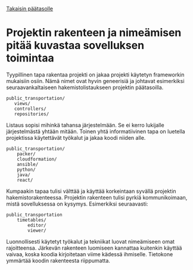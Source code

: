 [Takaisin päätasolle](./../README.md)

# Projektin rakenteen ja nimeämisen pitää kuvastaa sovelluksen toimintaa

Tyypillinen tapa rakentaa projekti on jakaa projekti käytetyn
frameworkin mukaisiin osiin. Nämä nimet ovat hyvin geneerisiä ja
johtavat esimerkiksi seuraavankaltaiseen hakemistolistaukseen
projektin päätasoilla.

    public_transportation/
       views/
       controllers/
       repositories/

Listaus sopisi mihinkä tahansa järjestelmään. Se ei kerro lukijalle
järjestelmästä yhtään mitään. Toinen yhtä informatiivinen tapa on
luetella projektissa käytettävät työkalut ja jakaa koodi niiden alle.

    public_transportation/
        packer/
        cloudformation/
        ansible/
        python/
        java/
        react/

Kumpaakin tapaa tulisi välttää ja käyttää korkeintaan syvällä
projektin hakemistorakenteessa. Projektin rakenteen tulisi pyrkiä
kommunikoimaan, mistä sovelluksessa on kysymys. Esimerkiksi
seuraavasti:

    public_transportation
        timetables/
            editor/
            viewer/
   
Luonnollisesti käytetyt työkalut ja tekniikat luovat nimeämiseen omat
rajoitteensa. Järkevän rakenteen luomiseen kannattaa kuitenkin käyttää
vaivaa, koska koodia kirjoitetaan viime kädessä ihmiselle. Tietokone
ymmärtää koodin rakenteesta riippumatta.
